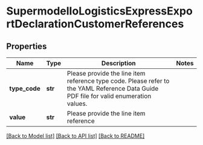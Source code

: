 # SupermodelIoLogisticsExpressExportDeclarationCustomerReferences

## Properties
Name | Type | Description | Notes
------------ | ------------- | ------------- | -------------
**type_code** | **str** | Please provide the line item reference type code. Please refer to the YAML Reference Data Guide PDF file for valid enumeration values. | 
**value** | **str** | Please provide the line item reference | 

[[Back to Model list]](../README.md#documentation-for-models) [[Back to API list]](../README.md#documentation-for-api-endpoints) [[Back to README]](../README.md)

